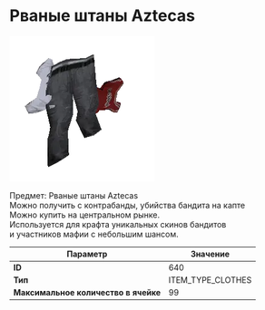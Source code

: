 # Рваные штаны Aztecas

![Item Image](../img/640.webp?raw=true)

Предмет: Рваные штаны Aztecas<br>Можно получить с контрабанды, убийства бандита на капте<br>Можно купить на центральном рынке. <br>Используется для крафта уникальных скинов бандитов<br>и участников мафии с небольшим шансом.


| Параметр | Значение |
|----------|----------|
| **ID** | 640 |
| **Тип** | ITEM_TYPE_CLOTHES |
| **Максимальное количество в ячейке** | 99 |

